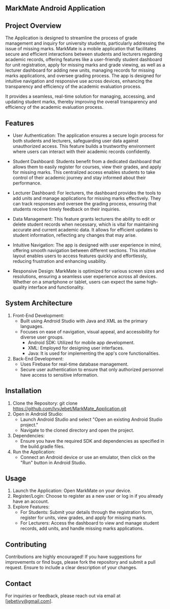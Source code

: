 ## MarkMate Android Application

## Project Overview
The Application is designed to streamline the process of grade management and inquiry for university students, particularly addressing the issue of missing marks. MarkMate is a mobile application that facilitates secure and efficient interactions between students and lecturers regarding academic records, offering features like a user-friendly student dashboard for unit registration, apply for missing marks and grade viewing, as well as a lecturer dashboard for adding new units, managing records for missing marks applications, and oversee grading process. The app is designed for intuitive navigation and responsive use across devices, enhancing the transparency and efficiency of the academic evaluation process.

It provides a seamless, real-time solution for managing, accessing, and updating student marks, thereby improving the overall transparency and efficiency of the academic evaluation process.

## Features
- User Authentication: The application ensures a secure login process for both students and lecturers, safeguarding user data against unauthorized access. This feature builds a trustworthy environment where users can interact with their academic records confidently.

- Student Dashboard: Students benefit from a dedicated dashboard that allows them to easily register for courses, view their grades, and apply for missing marks. This centralized access enables students to take control of their academic journey and stay informed about their performance.

- Lecturer Dashboard: For lecturers, the dashboard provides the tools to add units and manage applications for missing marks effectively. They can track responses and oversee the grading process, ensuring that students receive timely feedback on their inquiries.

- Data Management: This feature grants lecturers the ability to edit or delete student records when necessary, which is vital for maintaining accurate and current academic data. It allows for efficient updates to student information, reflecting any changes that may arise.

- Intuitive Navigation: The app is designed with user experience in mind, offering smooth navigation between different sections. This intuitive layout enables users to access features quickly and effortlessly, reducing frustration and enhancing usability.

- Responsive Design: MarkMate is optimized for various screen sizes and resolutions, ensuring a seamless user experience across all devices. Whether on a smartphone or tablet, users can expect the same high-quality interface and functionality.
  
## System Architecture

1. Front-End Development:
   - Built using Android Studio with Java and XML as the primary languages.
   - Focuses on ease of navigation, visual appeal, and accessibility for diverse user groups.
     - Android SDK: Utilized for mobile app development.
     - XML: Employed for designing user interfaces.
     - Java: It is used for implementing the app's core functionalities.
2. Back-End Development:
   - Uses Firebase for real-time database management.
   - Secure user authentication to ensure that only authorized personnel have access to sensitive information.
   
## Installation
1. Clone the Repository:
   git clone https://github.com/IvyJebet/MarkMate_Application.git
2. Open in Android Studio:
   - Launch Android Studio and select "Open an existing Android Studio project."
   - Navigate to the cloned directory and open the project.
3. Dependencies:
   - Ensure you have the required SDK and dependencies as specified in the build.gradle files.
4. Run the Application:
   - Connect an Android device or use an emulator, then click on the "Run" button in Android Studio.

## Usage
1. Launch the Application: Open MarkMate on your device.
2. Register/Login: Choose to register as a new user or log in if you already have an account.
3. Explore Features:
   - For Students: Submit your details through the registration form, register for units, view grades, and apply for missing marks.
   - For Lecturers: Access the dashboard to view and manage student records, add units, and handle missing marks applications.

## Contributing
Contributions are highly encouraged! If you have suggestions for improvements or find bugs, please fork the repository and submit a pull request. Ensure to include a clear description of your changes.

## Contact
For inquiries or feedback, please reach out via email at [jebetivy@gmail.com].
